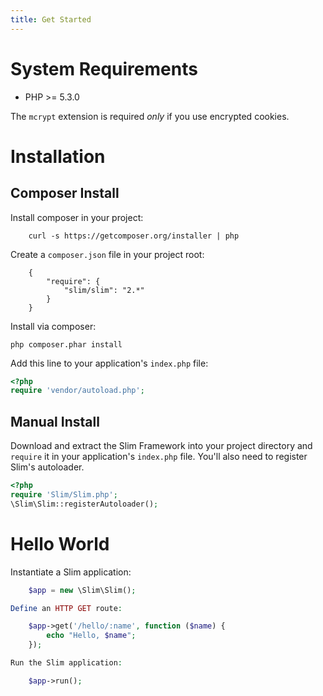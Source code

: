 ```yaml
---
title: Get Started
---
```


# System Requirements

* PHP >= 5.3.0

The `mcrypt` extension is required *only* if you use encrypted cookies.

# Installation

## Composer Install

Install composer in your project:

```
    curl -s https://getcomposer.org/installer | php
```

Create a `composer.json` file in your project root:

```
    {
        "require": {
            "slim/slim": "2.*"
        }
    }
```

Install via composer:

    php composer.phar install

Add this line to your application's `index.php` file:

```php
<?php
require 'vendor/autoload.php';
```

## Manual Install

Download and extract the Slim Framework into your project directory and `require` it in your application's `index.php`
file. You'll also need to register Slim's autoloader.

```php
<?php
require 'Slim/Slim.php';
\Slim\Slim::registerAutoloader();
```

# Hello World

Instantiate a Slim application:

```php
    $app = new \Slim\Slim();

Define an HTTP GET route:

    $app->get('/hello/:name', function ($name) {
        echo "Hello, $name";
    });

Run the Slim application:

    $app->run();
```